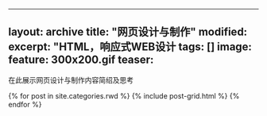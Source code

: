  ---
layout: archive
title: "网页设计与制作"
modified:
excerpt: "HTML，响应式WEB设计
tags: []
image: 
  feature: 300x200.gif
  teaser:
 ---
 在此展示网页设计与制作内容简绍及思考
<div class="tiles">
{% for post in site.categories.rwd %}
  {% include post-grid.html %}
{% endfor %}
</div>